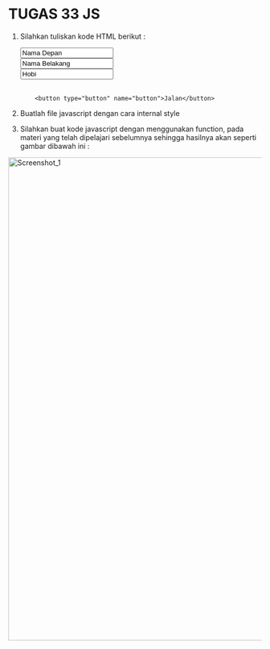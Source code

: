 # TUGAS 33 JS

1.  Silahkan tuliskan kode HTML berikut :
    <!DOCTYPE html>
    <html lang="en" dir="ltr">
     <head>
            <meta charset="utf-8" />
            <title>Belajar Javascript - NIOMIC</title>
     </head>
     <body>
            <input type="text" class="" value="Nama Depan" /> <br />
            <input type="text" class="" value="Nama Belakang" /> <br />
            <input type="text" class="" value="Hobi" /> <br /><br />

            <button type="button" name="button">Jalan</button>

     </body>
    </html>

2.  Buatlah file javascript dengan cara internal style
3.  Silahkan buat kode javascript dengan menggunakan function, pada materi yang telah dipelajari sebelumnya sehingga hasilnya akan seperti gambar dibawah ini :

<img width="960" alt="Screenshot_1" src="https://lh5.googleusercontent.com/m2EAI4JZ_fFVfu1FmXVT3bEEROxcZ4dek0mEoAdl90VEFay1IyDW4EHj2YLIaoU-MmWLtuEqmuRXtTaOn8Dv7Z0yAR8-H0EvwIgywQ61SHdBrSbVfdbzBkvbfAW4vovxP1asjy-W5lOknlE"></img>
